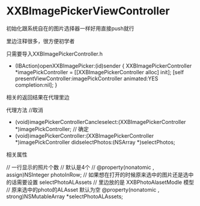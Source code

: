 # XXBImagePickerViewController
初始化跟系统自在的图片选择器一样好用直接push就行


里边注释很多，很方便初学者


只需要导入XXBImagePickerController.h

- (IBAction)openXXBImagePicker:(id)sender {
    XXBImagePickerController  *imagePickController = [[XXBImagePickerController alloc] init];
    [self presentViewController:imagePickController animated:YES completion:nil];
}

相关的返回结果在代理里边



代理方法
//取消
- (void)imagePickerControllerCancleselect:(XXBImagePickerController *)imagePickController;
// 确定
- (void)imagePickerController:(XXBImagePickerController *)imagePickController didselectPhotos:(NSArray *)selectPhotos;

相关属性


//  一行显示的照片个数
//  默认是4个
//
@property(nonatomic , assign)NSInteger photoInRow;
//  如果想在打开的时候原来选中的图片还是选中的话需要设置 selectPhotoALAssets
//  里边放的是 XXBPhotoAlasetModle 模型
//  原来选中的photo的ALAsset 默认为空
@property(nonatomic , strong)NSMutableArray *selectPhotoALAssets;
